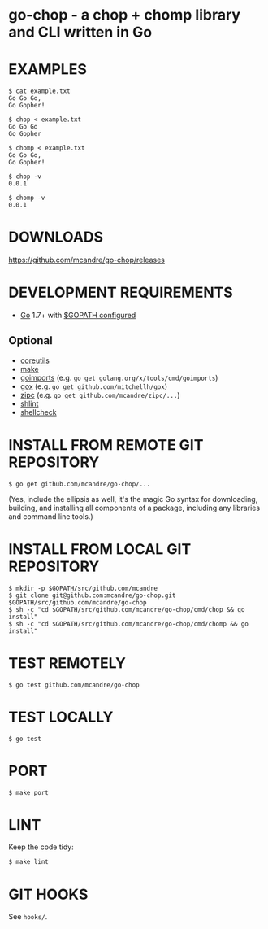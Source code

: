 # go-chop - a chop + chomp library and CLI written in Go

# EXAMPLES

```
$ cat example.txt
Go Go Go,
Go Gopher!

$ chop < example.txt
Go Go Go
Go Gopher

$ chomp < example.txt
Go Go Go,
Go Gopher!

$ chop -v
0.0.1

$ chomp -v
0.0.1
```

# DOWNLOADS

https://github.com/mcandre/go-chop/releases

# DEVELOPMENT REQUIREMENTS

* [Go](https://golang.org) 1.7+ with [$GOPATH configured](https://gist.github.com/mcandre/ef73fb77a825bd153b7836ddbd9a6ddc)

## Optional

* [coreutils](https://www.gnu.org/software/coreutils/coreutils.html)
* [make](https://www.gnu.org/software/make/)
* [goimports](https://godoc.org/golang.org/x/tools/cmd/goimports) (e.g. `go get golang.org/x/tools/cmd/goimports`)
* [gox](https://github.com/mitchellh/gox) (e.g. `go get github.com/mitchellh/gox`)
* [zipc](https://github.com/mcandre/zipc) (e.g. `go get github.com/mcandre/zipc/...`)
* [shlint](https://rubygems.org/gems/shlint)
* [shellcheck](http://hackage.haskell.org/package/ShellCheck)


# INSTALL FROM REMOTE GIT REPOSITORY

```
$ go get github.com/mcandre/go-chop/...
```

(Yes, include the ellipsis as well, it's the magic Go syntax for downloading, building, and installing all components of a package, including any libraries and command line tools.)

# INSTALL FROM LOCAL GIT REPOSITORY

```
$ mkdir -p $GOPATH/src/github.com/mcandre
$ git clone git@github.com:mcandre/go-chop.git $GOPATH/src/github.com/mcandre/go-chop
$ sh -c "cd $GOPATH/src/github.com/mcandre/go-chop/cmd/chop && go install"
$ sh -c "cd $GOPATH/src/github.com/mcandre/go-chop/cmd/chomp && go install"
```

# TEST REMOTELY

```
$ go test github.com/mcandre/go-chop
```

# TEST LOCALLY

```
$ go test
```

# PORT

```
$ make port
```

# LINT

Keep the code tidy:

```
$ make lint
```

# GIT HOOKS

See `hooks/`.
